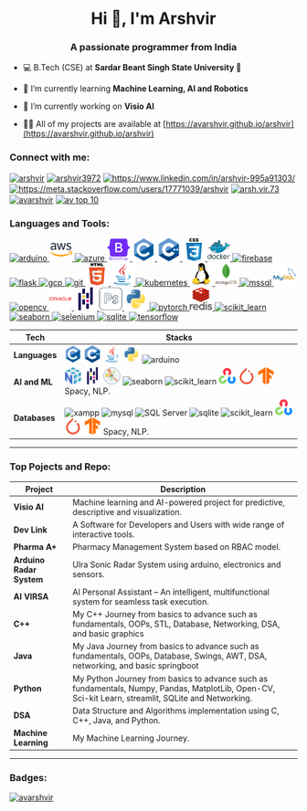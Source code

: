 <h1 align="center">Hi 👋, I'm Arshvir</h1>
<h3 align="center">A passionate programmer from India</h3>


<!--<p align="left"> <a href="https://twitter.com/arshvir3972" target="blank"><img src="https://img.shields.io/twitter/follow/arshvir3972?logo=twitter&style=for-the-badge" alt="arshvir3972" /></a> </p>-->

- 💻 B.Tech (CSE) at **Sardar Beant Singh State University 🏫**

- 🌱 I’m currently learning **Machine Learning, AI and Robotics**

- 🔭 I’m currently working on **Visio AI**

- 👨‍💻 All of my projects are available at [https://avarshvir.github.io/arshvir](https://avarshvir.github.io/arshvir)

<h3 align="left">Connect with me:</h3>
<p align="left">
<a href="https://dev.to/arshvir" target="blank"><img align="center" src="https://raw.githubusercontent.com/rahuldkjain/github-profile-readme-generator/master/src/images/icons/Social/devto.svg" alt="arshvir" height="30" width="40" /></a>
<a href="https://twitter.com/arshvir3972" target="blank"><img align="center" src="https://raw.githubusercontent.com/rahuldkjain/github-profile-readme-generator/master/src/images/icons/Social/twitter.svg" alt="arshvir3972" height="30" width="40" /></a>
<a href="https://linkedin.com/in/https://www.linkedin.com/in/arshvir-995a91303/" target="blank"><img align="center" src="https://raw.githubusercontent.com/rahuldkjain/github-profile-readme-generator/master/src/images/icons/Social/linked-in-alt.svg" alt="https://www.linkedin.com/in/arshvir-995a91303/" height="30" width="40" /></a>
<a href="https://stackoverflow.com/users/https://meta.stackoverflow.com/users/17771039/arshvir" target="blank"><img align="center" src="https://raw.githubusercontent.com/rahuldkjain/github-profile-readme-generator/master/src/images/icons/Social/stack-overflow.svg" alt="https://meta.stackoverflow.com/users/17771039/arshvir" height="30" width="40" /></a>
<a href="https://fb.com/arsh.vir.73" target="blank"><img align="center" src="https://raw.githubusercontent.com/rahuldkjain/github-profile-readme-generator/master/src/images/icons/Social/facebook.svg" alt="arsh.vir.73" height="30" width="40" /></a>
<a href="https://instagram.com/avarshvir" target="blank"><img align="center" src="https://raw.githubusercontent.com/rahuldkjain/github-profile-readme-generator/master/src/images/icons/Social/instagram.svg" alt="avarshvir" height="30" width="40" /></a>
<a href="https://www.youtube.com/c/av top 10" target="blank"><img align="center" src="https://raw.githubusercontent.com/rahuldkjain/github-profile-readme-generator/master/src/images/icons/Social/youtube.svg" alt="av top 10" height="30" width="40" /></a>
</p>

<h3 align="left">Languages and Tools:</h3>
<p align="left"> <a href="https://www.arduino.cc/" target="_blank" rel="noreferrer"> <img src="https://cdn.worldvectorlogo.com/logos/arduino-1.svg" alt="arduino" width="40" height="40"/> </a> <a href="https://aws.amazon.com" target="_blank" rel="noreferrer"> <img src="https://raw.githubusercontent.com/devicons/devicon/master/icons/amazonwebservices/amazonwebservices-original-wordmark.svg" alt="aws" width="40" height="40"/> </a> <a href="https://azure.microsoft.com/en-in/" target="_blank" rel="noreferrer"> <img src="https://www.vectorlogo.zone/logos/microsoft_azure/microsoft_azure-icon.svg" alt="azure" width="40" height="40"/> </a> <a href="https://getbootstrap.com" target="_blank" rel="noreferrer"> <img src="https://raw.githubusercontent.com/devicons/devicon/master/icons/bootstrap/bootstrap-plain-wordmark.svg" alt="bootstrap" width="40" height="40"/> </a> <a href="https://www.cprogramming.com/" target="_blank" rel="noreferrer"> <img src="https://raw.githubusercontent.com/devicons/devicon/master/icons/c/c-original.svg" alt="c" width="40" height="40"/> </a> <a href="https://www.w3schools.com/cpp/" target="_blank" rel="noreferrer"> <img src="https://raw.githubusercontent.com/devicons/devicon/master/icons/cplusplus/cplusplus-original.svg" alt="cplusplus" width="40" height="40"/> </a> <a href="https://www.w3schools.com/css/" target="_blank" rel="noreferrer"> <img src="https://raw.githubusercontent.com/devicons/devicon/master/icons/css3/css3-original-wordmark.svg" alt="css3" width="40" height="40"/> </a> <a href="https://www.docker.com/" target="_blank" rel="noreferrer"> <img src="https://raw.githubusercontent.com/devicons/devicon/master/icons/docker/docker-original-wordmark.svg" alt="docker" width="40" height="40"/> </a> <a href="https://firebase.google.com/" target="_blank" rel="noreferrer"> <img src="https://www.vectorlogo.zone/logos/firebase/firebase-icon.svg" alt="firebase" width="40" height="40"/> </a> <a href="https://flask.palletsprojects.com/" target="_blank" rel="noreferrer"> <img src="https://www.vectorlogo.zone/logos/pocoo_flask/pocoo_flask-icon.svg" alt="flask" width="40" height="40"/> </a> <a href="https://cloud.google.com" target="_blank" rel="noreferrer"> <img src="https://www.vectorlogo.zone/logos/google_cloud/google_cloud-icon.svg" alt="gcp" width="40" height="40"/> </a> <a href="https://git-scm.com/" target="_blank" rel="noreferrer"> <img src="https://www.vectorlogo.zone/logos/git-scm/git-scm-icon.svg" alt="git" width="40" height="40"/> </a> <a href="https://www.w3.org/html/" target="_blank" rel="noreferrer"> <img src="https://raw.githubusercontent.com/devicons/devicon/master/icons/html5/html5-original-wordmark.svg" alt="html5" width="40" height="40"/> </a> <a href="https://www.java.com" target="_blank" rel="noreferrer"> <img src="https://raw.githubusercontent.com/devicons/devicon/master/icons/java/java-original.svg" alt="java" width="40" height="40"/> </a> <a href="https://kubernetes.io" target="_blank" rel="noreferrer"> <img src="https://www.vectorlogo.zone/logos/kubernetes/kubernetes-icon.svg" alt="kubernetes" width="40" height="40"/> </a> <a href="https://www.linux.org/" target="_blank" rel="noreferrer"> <img src="https://raw.githubusercontent.com/devicons/devicon/master/icons/linux/linux-original.svg" alt="linux" width="40" height="40"/> </a> <a href="https://www.mongodb.com/" target="_blank" rel="noreferrer"> <img src="https://raw.githubusercontent.com/devicons/devicon/master/icons/mongodb/mongodb-original-wordmark.svg" alt="mongodb" width="40" height="40"/> </a> <a href="https://www.microsoft.com/en-us/sql-server" target="_blank" rel="noreferrer"> <img src="https://www.svgrepo.com/show/303229/microsoft-sql-server-logo.svg" alt="mssql" width="40" height="40"/> </a> <a href="https://www.mysql.com/" target="_blank" rel="noreferrer"> <img src="https://raw.githubusercontent.com/devicons/devicon/master/icons/mysql/mysql-original-wordmark.svg" alt="mysql" width="40" height="40"/> </a> <a href="https://opencv.org/" target="_blank" rel="noreferrer"> <img src="https://www.vectorlogo.zone/logos/opencv/opencv-icon.svg" alt="opencv" width="40" height="40"/> </a> <a href="https://www.oracle.com/" target="_blank" rel="noreferrer"> <img src="https://raw.githubusercontent.com/devicons/devicon/master/icons/oracle/oracle-original.svg" alt="oracle" width="40" height="40"/> </a> <a href="https://pandas.pydata.org/" target="_blank" rel="noreferrer"> <img src="https://raw.githubusercontent.com/devicons/devicon/2ae2a900d2f041da66e950e4d48052658d850630/icons/pandas/pandas-original.svg" alt="pandas" width="40" height="40"/> </a> <a href="https://www.photoshop.com/en" target="_blank" rel="noreferrer"> <img src="https://raw.githubusercontent.com/devicons/devicon/master/icons/photoshop/photoshop-line.svg" alt="photoshop" width="40" height="40"/> </a> <a href="https://www.python.org" target="_blank" rel="noreferrer"> <img src="https://raw.githubusercontent.com/devicons/devicon/master/icons/python/python-original.svg" alt="python" width="40" height="40"/> </a> <a href="https://pytorch.org/" target="_blank" rel="noreferrer"> <img src="https://www.vectorlogo.zone/logos/pytorch/pytorch-icon.svg" alt="pytorch" width="40" height="40"/> </a> <a href="https://redis.io" target="_blank" rel="noreferrer"> <img src="https://raw.githubusercontent.com/devicons/devicon/master/icons/redis/redis-original-wordmark.svg" alt="redis" width="40" height="40"/> </a> <a href="https://scikit-learn.org/" target="_blank" rel="noreferrer"> <img src="https://upload.wikimedia.org/wikipedia/commons/0/05/Scikit_learn_logo_small.svg" alt="scikit_learn" width="40" height="40"/> </a> <a href="https://seaborn.pydata.org/" target="_blank" rel="noreferrer"> <img src="https://seaborn.pydata.org/_images/logo-mark-lightbg.svg" alt="seaborn" width="40" height="40"/> </a> <a href="https://www.selenium.dev" target="_blank" rel="noreferrer"> <img src="https://raw.githubusercontent.com/detain/svg-logos/780f25886640cef088af994181646db2f6b1a3f8/svg/selenium-logo.svg" alt="selenium" width="40" height="40"/> </a> <a href="https://www.sqlite.org/" target="_blank" rel="noreferrer"> <img src="https://www.vectorlogo.zone/logos/sqlite/sqlite-icon.svg" alt="sqlite" width="40" height="40"/> </a> <a href="https://www.tensorflow.org" target="_blank" rel="noreferrer"> <img src="https://www.vectorlogo.zone/logos/tensorflow/tensorflow-icon.svg" alt="tensorflow" width="40" height="40"/> </a> </p>

<!--<p><img align="left" src="https://github-readme-stats.vercel.app/api/top-langs?username=avarshvir&show_icons=true&locale=en&layout=compact" alt="avarshvir" /></p>

<p>&nbsp;<img align="center" src="https://github-readme-stats.vercel.app/api?username=avarshvir&show_icons=true&locale=en" alt="avarshvir" /></p>

<p><img align="center" src="https://github-readme-streak-stats.herokuapp.com/?user=avarshvir&" alt="avarshvir" /></p>
-->

| **Tech**          | **Stacks**                                             |
|--------------------------|-------------------------------------------------|
| **Languages**     | <img src="https://raw.githubusercontent.com/devicons/devicon/master/icons/c/c-original.svg" alt="c" width="30" height="30" title="C Language"/> <img src="https://raw.githubusercontent.com/devicons/devicon/master/icons/cplusplus/cplusplus-original.svg" alt="c++" width="30" height="30" title="C++ Language"/> <img src="https://raw.githubusercontent.com/devicons/devicon/master/icons/java/java-original.svg" alt="java" width="30" height="30" title="Java Language"/> <img src="https://raw.githubusercontent.com/devicons/devicon/master/icons/python/python-original.svg" alt="python" width="30" height="30" title="Python Language"/> <img src="https://cdn.worldvectorlogo.com/logos/arduino-1.svg" alt="arduino" width="30" height="30" title="Arduino Language"/> |
| **AI and ML**     | <img src="https://raw.githubusercontent.com/devicons/devicon/master/icons/numpy/numpy-original.svg" alt="numpy" width="30" height="30" title="Numpy"/> <img src="https://raw.githubusercontent.com/devicons/devicon/master/icons/pandas/pandas-original.svg" alt="pandas" width="30" height="30" title="Pandas"/> <img src="https://raw.githubusercontent.com/devicons/devicon/master/icons/matplotlib/matplotlib-original.svg" alt="matplotlib" width="30" height="30" title="Matplotlib"/> <img src="https://cdn.worldvectorlogo.com/logos/seaborn-1.svg" alt="seaborn" width="30" height="30" title="Seaborn"/> <img src="https://upload.wikimedia.org/wikipedia/commons/0/05/Scikit_learn_logo_small.svg" alt="scikit_learn" width="30" height="30" title="SciKit Learn"/> <img src="https://raw.githubusercontent.com/devicons/devicon/master/icons/opencv/opencv-original.svg" alt="opencv" width="30" height="30" title="Open CV"/> <img src="https://raw.githubusercontent.com/devicons/devicon/master/icons/pytorch/pytorch-original.svg" alt="pytorch" width="30" height="30" title="PyTorch"/> <img src="https://raw.githubusercontent.com/devicons/devicon/master/icons/tensorflow/tensorflow-original.svg" alt="tensorflow" width="30" height="30" title="TensorFlow"/> Spacy, NLP. |
| **Databases**     | <img src="https://cdn.worldvectorlogo.com/logos/xampp.svg" alt="xampp" width="30" height="30" title="XAMPP"/> <img src="https://cdn.worldvectorlogo.com/logos/mysql-3.svg" alt="mysql" width="30" height="30" title="MySQL"/> <img src="https://cdn.worldvectorlogo.com/logos/microsoft-sql-server-1.svg" alt="SQL Server" width="30" height="30" title="SQL Server"/> <img src="https://cdn.worldvectorlogo.com/logos/sqlite.svg" alt="sqlite" width="30" height="30" title="SQLite"/> <img src="https://upload.wikimedia.org/wikipedia/commons/0/05/Scikit_learn_logo_small.svg" alt="scikit_learn" width="30" height="30" title="SciKit Learn"/> <img src="https://raw.githubusercontent.com/devicons/devicon/master/icons/opencv/opencv-original.svg" alt="opencv" width="30" height="30" title="Open CV"/> <img src="https://raw.githubusercontent.com/devicons/devicon/master/icons/pytorch/pytorch-original.svg" alt="pytorch" width="30" height="30" title="PyTorch"/> <img src="https://raw.githubusercontent.com/devicons/devicon/master/icons/tensorflow/tensorflow-original.svg" alt="tensorflow" width="30" height="30" title="TensorFlow"/> Spacy, NLP. |

<!--| **Languages**     | <a href="https://www.cprogramming.com/" target="_blank" rel="noreferrer"> <img src="https://raw.githubusercontent.com/devicons/devicon/master/icons/c/c-original.svg" alt="c" width="30" height="30"/> </a> <a href="https://www.w3schools.com/cpp/" target="_blank" rel="noreferrer"> <img src="https://raw.githubusercontent.com/devicons/devicon/master/icons/cplusplus/cplusplus-original.svg" alt="cplusplus" width="30" height="30"/> </a> <a href="https://www.w3schools.com/cpp/" target="_blank" rel="noreferrer"> <img src="https://raw.githubusercontent.com/devicons/devicon/master/icons/java/java-original.svg" alt="java" width="30" height="30"/> </a>  <a href="https://www.w3schools.com/cpp/" target="_blank" rel="noreferrer"> <img src="https://raw.githubusercontent.com/devicons/devicon/master/icons/python/python-original.svg" alt="python" width="30" height="30"/> </a> <a href="https://www.w3schools.com/cpp/" target="_blank" rel="noreferrer"> <img src="https://raw.githubusercontent.com/devicons/devicon/master/icons/asm/asm-original.svg" alt="asm" width="30" height="30"/> </a><a href="https://www.arduino.cc/" target="_blank" rel="noreferrer"> <img src="https://cdn.worldvectorlogo.com/logos/arduino-1.svg" alt="arduino" width="30" height="30"/> </a>|--->


<hr>
<h3 align="left">Top Pojects and Repo:</h3>

| **Project**              | **Description**                                        |
|--------------------------|--------------------------------------------------------|
| **Visio AI**             | Machine learning and AI-powered project for predictive, descriptive and visualization. |
| **Dev Link**             | A Software for Developers and Users with wide range of interactive tools.     |
| **Pharma A+**            | Pharmacy Management System based on RBAC model. |
| **Arduino Radar System** | Ulra Sonic Radar System using arduino, electronics and sensors. |
| **AI VIRSA**             | AI Personal Assistant – An intelligent, multifunctional system for seamless task execution. |
| **C++**                  | My C++ Journey from basics to advance such as fundamentals, OOPs, STL, Database, Networking, DSA, and basic graphics |
| **Java**                 | My Java Journey from basics to advance such as fundamentals, OOPs, Database, Swings, AWT, DSA, networking, and basic springboot |
| **Python**               | My Python Journey from basics to advance such as fundamentals, Numpy, Pandas, MatplotLib, Open-CV, Sci-kit Learn, streamlit, SQLite and Networking.|
| **DSA**                  | Data Structure and Algorithms implementation using C, C++, Java, and Python.|
| **Machine Learning**     | My Machine Learning Journey.|
<hr>









<h3 align="left">Badges:</h3>
<p align="left"> <a href="https://github.com/ryo-ma/github-profile-trophy"><img src="https://github-profile-trophy.vercel.app/?username=avarshvir" alt="avarshvir" /></a> </p>









<!--# 👋 Hi, I’m Arshvir 👻
- **💻B.Tech (CSE)** at **Sardar Beant Singh State University 🏫** 
- **🐾Student | 🧑🏻‍💻Developer | ⚙️Engineer | 🎧YouTuber**
- **Artificial Intelligence | Machine Learning | Computer Vision** 
- **C | C++ | Java | Python**-->

<!--- **Web Development :** HTML | CSS | JS | REACT | BootStrap | PHP
- **DataBase :** DBMS | MySQL | NoSQL
- **DSA | OS | CN**
- **Electronics and IoT :** Arduino | Embedded System | IoT basics | Robotics(foundation)
- **Tools and Softwares :** Git | GitHub | GitLab | Xampp | Virtual Machines | IDE's | Data Recovery Software | PowerBi | Tableau
-->
<!-----

## 💻 Tech Stack & Skills

<table>
  <tr>
    <td><b>Programming Languages</b></td>
    <td><b>Web Development</b></td>
    <td><b>Machine Learning & AI</b></td>
  </tr>
  <tr>
    <td>
      <img src="https://img.shields.io/badge/C-00599C?style=for-the-badge&logo=c&logoColor=white" />
      <img src="https://img.shields.io/badge/C++-00599C?style=for-the-badge&logo=cplusplus&logoColor=white" />
      <img src="https://img.shields.io/badge/Java-007396?style=for-the-badge&logo=java&logoColor=white" />
      <img src="https://img.shields.io/badge/Python-3776AB?style=for-the-badge&logo=python&logoColor=white" />
      <img src="https://img.shields.io/badge/Assembly-525252?style=for-the-badge" />
      <img src="https://img.shields.io/badge/Kotlin-0095D5?style=for-the-badge&logo=kotlin&logoColor=white" />
      <img src="https://img.shields.io/badge/EmbeddedC-00599C?style=for-the-badge" />
      <img src="https://img.shields.io/badge/ArduinoC-00979D?style=for-the-badge&logo=arduino&logoColor=white" />
    </td>
    <td>
      <img src="https://img.shields.io/badge/HTML5-E34F26?style=for-the-badge&logo=html5&logoColor=white" />
      <img src="https://img.shields.io/badge/CSS3-1572B6?style=for-the-badge&logo=css3&logoColor=white" />
      <img src="https://img.shields.io/badge/JavaScript-F7DF1E?style=for-the-badge&logo=javascript&logoColor=black" />
      <img src="https://img.shields.io/badge/Bootstrap-563D7C?style=for-the-badge&logo=bootstrap&logoColor=white" />
      <img src="https://img.shields.io/badge/React-61DAFB?style=for-the-badge&logo=react&logoColor=white" />
      <img src="https://img.shields.io/badge/PHP-777BB4?style=for-the-badge&logo=php&logoColor=white" />
    </td>
    <td>
      <img src="https://img.shields.io/badge/TensorFlow-FF6F00?style=for-the-badge&logo=tensorflow&logoColor=white" />
      <img src="https://img.shields.io/badge/PyTorch-EE4C2C?style=for-the-badge&logo=pytorch&logoColor=white" />
      <img src="https://img.shields.io/badge/Scikit--learn-F7931E?style=for-the-badge&logo=scikit-learn&logoColor=white" />
      <img src="https://img.shields.io/badge/NumPy-013243?style=for-the-badge&logo=numpy&logoColor=white" />
      <img src="https://img.shields.io/badge/Pandas-150458?style=for-the-badge&logo=pandas&logoColor=white" />
      <img src="https://img.shields.io/badge/Deep_Learning-00599C?style=for-the-badge" />
      <img src="https://img.shields.io/badge/GPT-00599C?style=for-the-badge" />
    </td>
  </tr>
</table>

---

<table>
  <tr>
    <td><b>Database Management</b></td>
    <td><b>Business Intelligence & Data Analytics</b></td>
    <td><b>Software Engineering & Development</b></td>
  </tr>
  <tr>
    <td>
      <img src="https://img.shields.io/badge/MySQL-4479A1?style=for-the-badge&logo=mysql&logoColor=white" />
      <img src="https://img.shields.io/badge/MongoDB-47A248?style=for-the-badge&logo=mongodb&logoColor=white" />
      <img src="https://img.shields.io/badge/SQLite-003B57?style=for-the-badge&logo=sqlite&logoColor=white" />
      <img src="https://img.shields.io/badge/NoSQL-00599C?style=for-the-badge" />
      <img src="https://img.shields.io/badge/XAMPP-FB7A24?style=for-the-badge&logo=xampp&logoColor=white" />
    </td>
    <td>
      <img src="https://img.shields.io/badge/Power%30BI-F2C811?style=for-the-badge&logo=power-bi&logoColor=black" />
      <img src="https://img.shields.io/badge/Tableau-E97627?style=for-the-badge&logo=tableau&logoColor=white" />
      <img src="https://img.shields.io/badge/Data_Visualization-00599C?style=for-the-badge" />
      <img src="https://img.shields.io/badge/Data_Analytics-00599C?style=for-the-badge" />
    </td>
    <td>
      <img src="https://img.shields.io/badge/Software%30Engineering-31A8FF?style=for-the-badge" />
      <img src="https://img.shields.io/badge/Software%30Development-31A8FF?style=for-the-badge" />
    </td>
  </tr>
</table>

---

## ⚙️ Other Skills:
- **Operating Systems**: Windows, Linux, Parrot OS, Android OS, Kali Linux
- **Virtual Machines**: VirtualBox, VMware
- **Embedded Systems & IoT**: Arduino, Embedded C, Robotics
- **Miscellaneous**: Git, GitHub, GitLab, Data Recovery, Compiler Design, Networking, Video Editing, Photo Editing, Content Creation, Mathematics, Statistics, YouTube

---

## 🌐 Social Presence:

<p align="center">
  <a href="https://instagram.com/yourusername"><img src="https://img.shields.io/badge/Instagram-E4405F?style=for-the-badge&logo=instagram&logoColor=white" /></a>
  <a href="https://linkedin.com/in/yourusername"><img src="https://img.shields.io/badge/LinkedIn-0077B5?style=for-the-badge&logo=linkedin&logoColor=white" /></a>
  <a href="https://youtube.com/yourusername"><img src="https://img.shields.io/badge/YouTube-FF0000?style=for-the-badge&logo=youtube&logoColor=white" /></a>
  <a href="https://github.com/yourusername"><img src="https://img.shields.io/badge/GitHub-181717?style=for-the-badge&logo=github&logoColor=white" /></a>
  <a href="https://codechef.com/users/yourusername"><img src="https://img.shields.io/badge/CodeChef-5B4638?style=for-the-badge&logo=codechef&logoColor=white" /></a>
  <a href="https://leetcode.com/yourusername"><img src="https://img.shields.io/badge/LeetCode-FFA116?style=for-the-badge&logo=leetcode&logoColor=black" /></a>
  <a href="https://medium.com/@yourusername"><img src="https://img.shields.io/badge/Medium-12100E?style=for-the-badge&logo=medium&logoColor=white" /></a>
</p>

---

## 📈 GitHub Stats:

<p align="center">
  <img src="https://github-readme-stats.vercel.app/api?username=yourusername&show_icons=true&theme=dark" alt="GitHub Stats" />
  <img src="https://github-readme-streak-stats.herokuapp.com/?user=yourusername&theme=dark" alt="GitHub Streak" />
  <br>Longest streak: <b>60 days</b> (current streak) 🎉
</p>

---

<p align="center">Total Profile Views: <img src="https://komarev.com/ghpvc/?username=yourusername&style=flat&color=grey" alt="Profile Views" /></p>
-->
